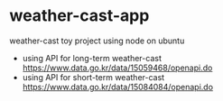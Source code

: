 # weather-cast-app
weather-cast toy project using node on ubuntu

* using API for long-term weather-cast https://www.data.go.kr/data/15059468/openapi.do
* using API for short-term weather-cast https://www.data.go.kr/data/15084084/openapi.do

